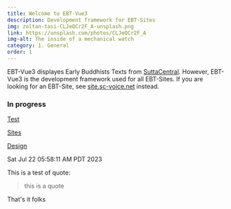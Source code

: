 ```yaml
---
title: Welcome to EBT-Vue3
description: Development framework for EBT-Sites
img: zoltan-tasi-CLJeQCr2F_A-unsplash.png
link: https://unsplash.com/photos/CLJeQCr2F_A
img-alt: The inside of a mechanical watch
category: 1. General
order: 1
---
```


EBT-Vue3 displayes Early Buddhists Texts from [SuttaCentral](https://suttacentral.net).
However, EBT-Vue3 is the development framework used for all EBT-Sites.
If you are looking for an EBT-Site, see 
[site.sc-voice.net](https://ebt-site.sc-voice.net) instead.

### In progress

[Test](#/wiki/dev/toc)

[Sites](#/wiki/sites/toc)

[Design](#/wiki/design/toc)

Sat Jul 22 05:58:11 AM PDT 2023

This is a test of quote:

> this is a quote

That's it folks

